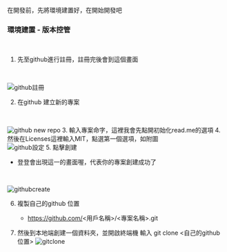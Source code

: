 在開發前，先將環境建置好，在開始開發吧

### 環境建置 - 版本控管
</br>

1. 先至github進行註冊，註冊完後會到這個畫面
</br>

![github註冊](https://raw.githubusercontent.com/tp953704/IT-Contest/master/img/%E9%96%8B%E7%99%BC%E7%92%B0%E5%A2%83/github.png)

2. 在github 建立新的專案
</br>

![github new repo]()
3. 輸入專案命字，這裡我會先點開初始化read.me的選項
4. 然後在Licenses這裡輸入MIT，點選第一個選項，如附圖
</br>
![github設定](https://raw.githubusercontent.com/tp953704/IT-Contest/master/img/%E9%96%8B%E7%99%BC%E7%92%B0%E5%A2%83/githubMIT.png)
5. 點擊創建
   - 登登會出現這一的畫面喔，代表你的專案創建成功了
   </br>
   
   ![githubcreate](https://raw.githubusercontent.com/tp953704/IT-Contest/master/img/%E9%96%8B%E7%99%BC%E7%92%B0%E5%A2%83/githubcreate.png)

6. 複製自己的github 位置
   - https://github.com/<用戶名稱>/<專案名稱>.git

7. 然後到本地端創建一個資料夾，並開啟終端機 輸入 git clone <自己的github位置>
  ![gitclone](https://raw.githubusercontent.com/tp953704/IT-Contest/master/img/%E9%96%8B%E7%99%BC%E7%92%B0%E5%A2%83/gitclone.png)
